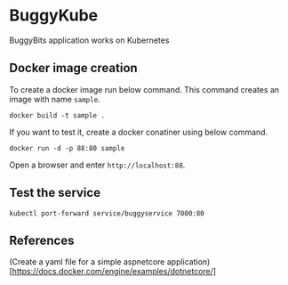 # BuggyKube
BuggyBits application works on Kubernetes

## Docker image creation

To create a docker image run below command.
This command creates an image with name `sample`.

`docker build -t sample .`

If you want to test it, create a docker conatiner using below command.

`docker run -d -p 88:80 sample`

Open a browser and enter `http://localhost:88`.

## Test the service 

`kubectl port-forward service/buggyservice 7000:80`

## References

(Create a yaml file for a simple aspnetcore application)[https://docs.docker.com/engine/examples/dotnetcore/]
